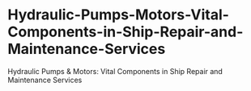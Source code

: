 # Hydraulic-Pumps-Motors-Vital-Components-in-Ship-Repair-and-Maintenance-Services
Hydraulic Pumps &amp; Motors: Vital Components in Ship Repair and Maintenance Services
